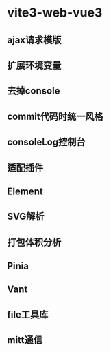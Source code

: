 # vite3-web-vue3
 
## ajax请求模版

## 扩展环境变量

## 去掉console

## commit代码时统一风格

## consoleLog控制台

## 适配插件

## Element

## SVG解析

## 打包体积分析

## Pinia

## Vant

## file工具库

## mitt通信